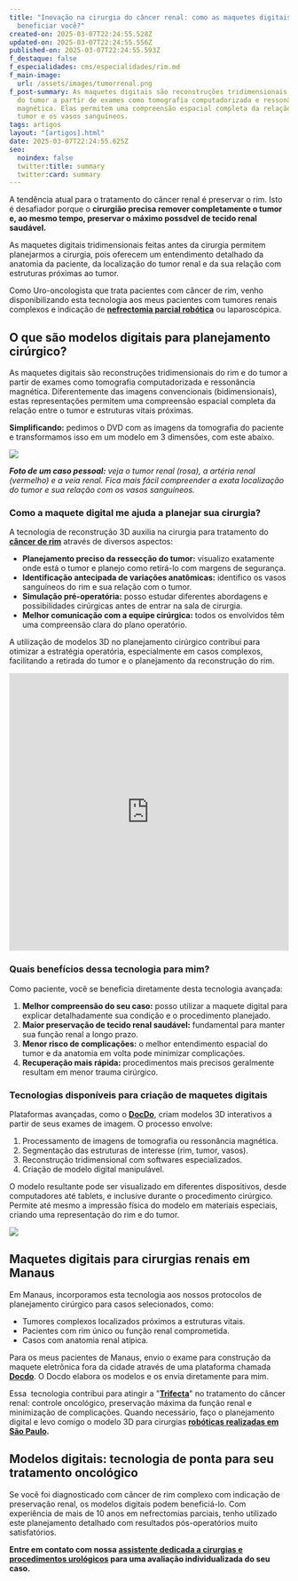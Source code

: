 ```yaml
---
title: "Inovação na cirurgia do câncer renal: como as maquetes digitais podem
  beneficiar você?"
created-on: 2025-03-07T22:24:55.528Z
updated-on: 2025-03-07T22:24:55.556Z
published-on: 2025-03-07T22:24:55.593Z
f_destaque: false
f_especialidades: cms/especialidades/rim.md
f_main-image:
  url: /assets/images/tumorrenal.png
f_post-summary: As maquetes digitais são reconstruções tridimensionais do rim e
  do tumor a partir de exames como tomografia computadorizada e ressonância
  magnética. Elas permitem uma compreensão espacial completa da relação entre o
  tumor e os vasos sanguíneos.
tags: artigos
layout: "[artigos].html"
date: 2025-03-07T22:24:55.625Z
seo:
  noindex: false
  twitter:title: summary
  twitter:card: summary
---
```

A tendência atual para o tratamento do câncer renal é preservar o rim. Isto é desafiador porque o **cirurgião precisa remover completamente o tumor e, ao mesmo tempo, preservar o máximo possdvel de tecido renal saudável.**

As maquetes digitais tridimensionais feitas antes da cirurgia permitem planejarmos a cirurgia, pois oferecem um entendimento detalhado da anatomia da paciente, da localização do tumor renal e da sua relação com estruturas próximas ao tumor.

Como Uro-oncologista que trata pacientes com câncer de rim, venho disponibilizando esta tecnologia aos meus pacientes com tumores renais complexos e indicação de **[nefrectomia parcial robótica](https://uroconsult.com.br/artigos/trifecta-para-c%C3%A2ncer-de-rim-como-a-cirurgia-rob%C3%B3tica-pode-auxiliar-para-atingirmos-estes-objetivos/)** ou laparoscópica.

## O que são modelos digitais para planejamento cirúrgico?

As maquetes digitais são reconstruções tridimensionais do rim e do tumor a partir de exames como tomografia computadorizada e ressonância magnética. Diferentemente das imagens convencionais (bidimensionais), estas representações permitem uma compreensão espacial completa da relação entre o tumor e estruturas vitais próximas.

**Simplificando:** pedimos o DVD com as imagens da tomografia do paciente e transformamos isso em um modelo em 3 dimensões, com este abaixo.

![](/assets/images/tumorrenal.png)

***Foto de um caso pessoal:** veja o tumor renal (rosa), a artéria renal (vermelho) e a veia renal. Fica mais fácil compreender a exata localização do tumor e sua relação com os vasos sanguíneos.*

### Como a maquete digital me ajuda a planejar sua cirurgia?

A tecnologia de reconstrução 3D auxilia na cirurgia para tratamento do **[câncer de rim](https://uroconsult.com.br/artigos/c%C3%A2ncer-de-rim-da-crescente-incid%C3%AAncia-%C3%A0-nefrectomia-parcial/)** através de diversos aspectos:

* **Planejamento preciso da ressecção do tumor:** visualizo exatamente onde está o tumor e planejo como retirá-lo com margens de segurança.
* **Identificação antecipada de variações anatômicas:** identifico os vasos sanguíneos do rim e sua relação com o tumor.
* **Simulação pré-operatória:** posso estudar diferentes abordagens e possibilidades cirúrgicas antes de entrar na sala de cirurgia.
* **Melhor comunicação com a equipe cirúrgica:** todos os envolvidos têm uma compreensão clara do plano operatório.

A utilização de modelos 3D no planejamento cirúrgico contribui para otimizar a estratégia operatória, especialmente em casos complexos, facilitando a retirada do tumor e o planejamento da reconstrução do rim.

<div style="text-align: center; margin-bottom: 20px;">
  <iframe
    width="100%"
    height="500"
    src="https://www.youtube.com/embed/EtSwm4qoiHo"
    title="Cirurgia Robótica para Câncer de Rim #CirurgiaRobotica #CancerDeRim #UrologistaManaus #Urooncologia"
    frameborder="0"
    allow="accelerometer; autoplay; clipboard-write; encrypted-media; gyroscope; picture-in-picture; web-share"
    referrerpolicy="strict-origin-when-cross-origin"
    allowfullscreen
    id="responsive-video"
    style="max-width: 800px; margin: 0 auto; display: block;"
  ></iframe>
  <script>
    function adjustIframeHeight() {
      var iframe = document.getElementById('responsive-video');
      if (window.innerWidth < 768) {
        iframe.style.height = '300px'; // Altura para celular
      } else {
        iframe.style.height = '500px'; // Altura para desktop
      }
    }  </script>
</div>

### Quais benefícios dessa tecnologia para mim?

Como paciente, você se beneficia diretamente desta tecnologia avançada:

1. **Melhor compreensão do seu caso:** posso utilizar a maquete digital para explicar detalhadamente sua condição e o procedimento planejado.
2. **Maior preservação de tecido renal saudável:** fundamental para manter sua função renal a longo prazo.
3. **Menor risco de complicações:** o melhor entendimento espacial do tumor e da anatomia em volta pode minimizar complicações.
4. **Recuperação mais rápida:** procedimentos mais precisos geralmente resultam em menor trauma cirúrgico.

### Tecnologias disponíveis para criação de maquetes digitais

Plataformas avançadas, como o **[DocDo](https://www.docdo.com.br/v4/home%7D)**, criam modelos 3D interativos a partir de seus exames de imagem. O processo envolve:

1. Processamento de imagens de tomografia ou ressonância magnética.
2. Segmentação das estruturas de interesse (rim, tumor, vasos).
3. Reconstrução tridimensional com softwares especializados.
4. Criação de modelo digital manipulável.

O modelo resultante pode ser visualizado em diferentes dispositivos, desde computadores até tablets, e inclusive durante o procedimento cirúrgico. Permite até mesmo a impressão física do modelo em materiais especiais, criando uma representação do rim e do tumor.

![](/assets/images/03.jpg)



## Maquetes digitais para cirurgias renais em Manaus

Em Manaus, incorporamos esta tecnologia aos nossos protocolos de planejamento cirúrgico para casos selecionados, como:

* Tumores complexos localizados próximos a estruturas vitais.
* Pacientes com rim único ou função renal comprometida.
* Casos com anatomia renal atípica.

Para os meus pacientes de Manaus, envio o exame para construção da maquete eletrônica fora da cidade através de uma plataforma chamada **[Docdo](https://www.docdo.com.br/)**. O Docdo elabora os modelos e os envia diretamente para mim.

Essa  tecnologia contribui para atingir a "**[Trifecta](https://uroconsult.com.br/artigos/trifecta-para-c%C3%A2ncer-de-rim-como-a-cirurgia-rob%C3%B3tica-pode-auxiliar-para-atingirmos-estes-objetivos/)**" no tratamento do câncer renal: controle oncológico, preservação máxima da função renal e minimização de complicações. Quando necessário, faço o planejamento digital e levo comigo o modelo 3D para cirurgias **[robóticas realizadas em São Paulo](https://uroconsult.com.br/artigos/prostatectomia-robotica-para-pacientes-de-manaus/).**

## Modelos digitais: tecnologia de ponta para seu tratamento oncológico

Se você foi diagnosticado com câncer de rim complexo com indicação de preservação renal, os modelos digitais podem beneficiá-lo. Com experiência de mais de 10 anos em nefrectomias parciais, tenho utilizado este planejamento detalhado com resultados pós-operatórios muito satisfatórios.

**Entre em contato com nossa [assistente dedicada a cirurgias e procedimentos urológicos](https://api.whatsapp.com/send?phone=5592982252490) para uma avaliação individualizada do seu caso.**